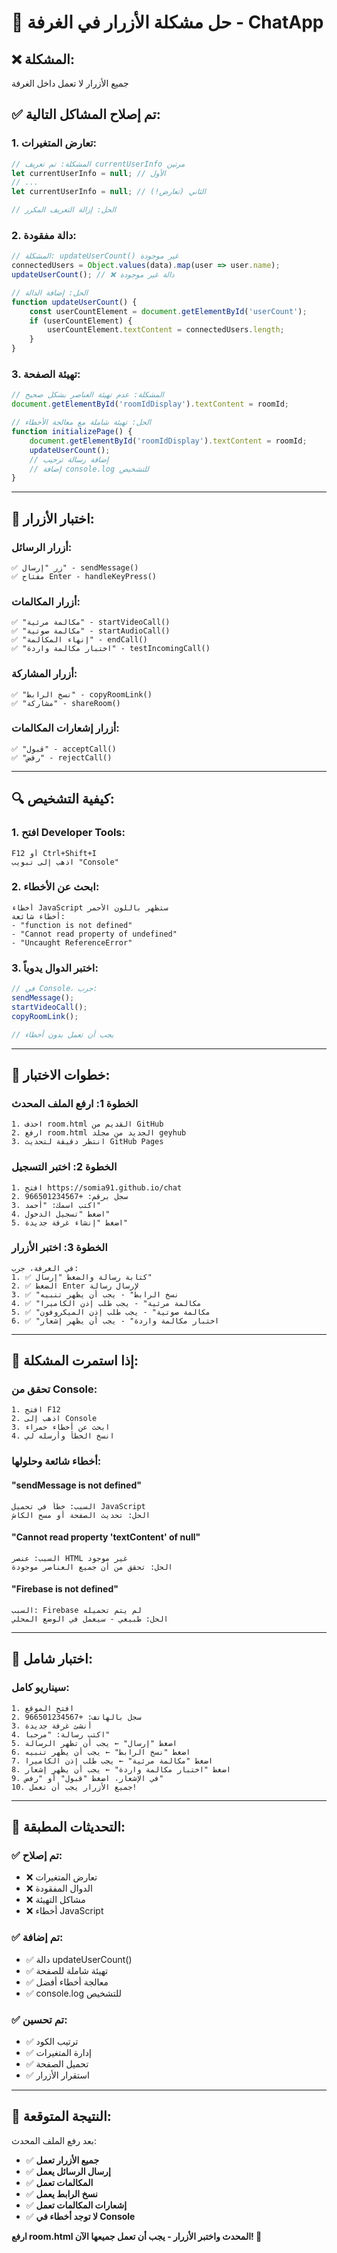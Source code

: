 # 🔧 حل مشكلة الأزرار في الغرفة - ChatApp

## ❌ **المشكلة:**
جميع الأزرار لا تعمل داخل الغرفة

## ✅ **تم إصلاح المشاكل التالية:**

### **1. تعارض المتغيرات:**
```javascript
// المشكلة: تم تعريف currentUserInfo مرتين
let currentUserInfo = null; // الأول
// ...
let currentUserInfo = null; // الثاني (تعارض!)

// الحل: إزالة التعريف المكرر
```

### **2. دالة مفقودة:**
```javascript
// المشكلة: updateUserCount() غير موجودة
connectedUsers = Object.values(data).map(user => user.name);
updateUserCount(); // ❌ دالة غير موجودة

// الحل: إضافة الدالة
function updateUserCount() {
    const userCountElement = document.getElementById('userCount');
    if (userCountElement) {
        userCountElement.textContent = connectedUsers.length;
    }
}
```

### **3. تهيئة الصفحة:**
```javascript
// المشكلة: عدم تهيئة العناصر بشكل صحيح
document.getElementById('roomIdDisplay').textContent = roomId;

// الحل: تهيئة شاملة مع معالجة الأخطاء
function initializePage() {
    document.getElementById('roomIdDisplay').textContent = roomId;
    updateUserCount();
    // إضافة رسالة ترحيب
    // إضافة console.log للتشخيص
}
```

---

## 🧪 **اختبار الأزرار:**

### **أزرار الرسائل:**
```
✅ زر "إرسال" - sendMessage()
✅ مفتاح Enter - handleKeyPress()
```

### **أزرار المكالمات:**
```
✅ "مكالمة مرئية" - startVideoCall()
✅ "مكالمة صوتية" - startAudioCall()
✅ "إنهاء المكالمة" - endCall()
✅ "اختبار مكالمة واردة" - testIncomingCall()
```

### **أزرار المشاركة:**
```
✅ "نسخ الرابط" - copyRoomLink()
✅ "مشاركة" - shareRoom()
```

### **أزرار إشعارات المكالمات:**
```
✅ "قبول" - acceptCall()
✅ "رفض" - rejectCall()
```

---

## 🔍 **كيفية التشخيص:**

### **1. افتح Developer Tools:**
```
F12 أو Ctrl+Shift+I
اذهب إلى تبويب "Console"
```

### **2. ابحث عن الأخطاء:**
```
أخطاء JavaScript ستظهر باللون الأحمر
أخطاء شائعة:
- "function is not defined"
- "Cannot read property of undefined"
- "Uncaught ReferenceError"
```

### **3. اختبر الدوال يدوياً:**
```javascript
// في Console، جرب:
sendMessage();
startVideoCall();
copyRoomLink();

// يجب أن تعمل بدون أخطاء
```

---

## 🚀 **خطوات الاختبار:**

### **الخطوة 1: ارفع الملف المحدث**
```
1. احذف room.html القديم من GitHub
2. ارفع room.html الجديد من مجلد geyhub
3. انتظر دقيقة لتحديث GitHub Pages
```

### **الخطوة 2: اختبر التسجيل**
```
1. افتح https://somia91.github.io/chat
2. سجل برقم: +966501234567
3. اكتب اسمك: "أحمد"
4. اضغط "تسجيل الدخول"
5. اضغط "إنشاء غرفة جديدة"
```

### **الخطوة 3: اختبر الأزرار**
```
في الغرفة، جرب:
1. ✅ كتابة رسالة والضغط "إرسال"
2. ✅ الضغط Enter لإرسال رسالة
3. ✅ "نسخ الرابط" - يجب أن يظهر تنبيه
4. ✅ "مكالمة مرئية" - يجب طلب إذن الكاميرا
5. ✅ "مكالمة صوتية" - يجب طلب إذن الميكروفون
6. ✅ "اختبار مكالمة واردة" - يجب أن يظهر إشعار
```

---

## 🔧 **إذا استمرت المشكلة:**

### **تحقق من Console:**
```
1. افتح F12
2. اذهب إلى Console
3. ابحث عن أخطاء حمراء
4. انسخ الخطأ وأرسله لي
```

### **أخطاء شائعة وحلولها:**

#### **"sendMessage is not defined"**
```
السبب: خطأ في تحميل JavaScript
الحل: تحديث الصفحة أو مسح الكاش
```

#### **"Cannot read property 'textContent' of null"**
```
السبب: عنصر HTML غير موجود
الحل: تحقق من أن جميع العناصر موجودة
```

#### **"Firebase is not defined"**
```
السبب: Firebase لم يتم تحميله
الحل: طبيعي - سيعمل في الوضع المحلي
```

---

## 📱 **اختبار شامل:**

### **سيناريو كامل:**
```
1. افتح الموقع
2. سجل بالهاتف: +966501234567
3. أنشئ غرفة جديدة
4. اكتب رسالة: "مرحبا"
5. اضغط "إرسال" ← يجب أن تظهر الرسالة
6. اضغط "نسخ الرابط" ← يجب أن يظهر تنبيه
7. اضغط "مكالمة مرئية" ← يجب طلب إذن الكاميرا
8. اضغط "اختبار مكالمة واردة" ← يجب أن يظهر إشعار
9. في الإشعار، اضغط "قبول" أو "رفض"
10. جميع الأزرار يجب أن تعمل!
```

---

## 🎯 **التحديثات المطبقة:**

### **✅ تم إصلاح:**
- ❌ تعارض المتغيرات
- ❌ الدوال المفقودة  
- ❌ مشاكل التهيئة
- ❌ أخطاء JavaScript

### **✅ تم إضافة:**
- ✅ دالة updateUserCount()
- ✅ تهيئة شاملة للصفحة
- ✅ معالجة أخطاء أفضل
- ✅ console.log للتشخيص

### **✅ تم تحسين:**
- ✅ ترتيب الكود
- ✅ إدارة المتغيرات
- ✅ تحميل الصفحة
- ✅ استقرار الأزرار

---

## 🎉 **النتيجة المتوقعة:**

بعد رفع الملف المحدث:
- ✅ **جميع الأزرار تعمل**
- ✅ **إرسال الرسائل يعمل**
- ✅ **المكالمات تعمل**
- ✅ **نسخ الرابط يعمل**
- ✅ **إشعارات المكالمات تعمل**
- ✅ **لا توجد أخطاء في Console**

**ارفع room.html المحدث واختبر الأزرار - يجب أن تعمل جميعها الآن! 🚀**
